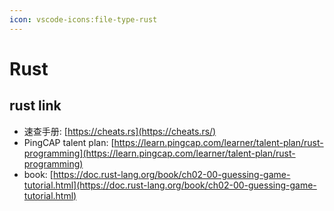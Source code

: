 ```yaml
---
icon: vscode-icons:file-type-rust
---
```


# Rust

## rust link

- 速查手册: [https://cheats.rs](https://cheats.rs/)
- PingCAP talent plan: [https://learn.pingcap.com/learner/talent-plan/rust-programming](https://learn.pingcap.com/learner/talent-plan/rust-programming)
- book: [https://doc.rust-lang.org/book/ch02-00-guessing-game-tutorial.html](https://doc.rust-lang.org/book/ch02-00-guessing-game-tutorial.html)
